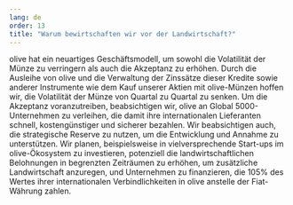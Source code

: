 ```yaml
---
lang: de
order: 13
title: "Warum bewirtschaften wir vor der Landwirtschaft?"
---
```


olive hat ein neuartiges Geschäftsmodell, um sowohl die Volatilität der Münze zu verringern als auch die Akzeptanz zu erhöhen. Durch die Ausleihe von olive und die Verwaltung der Zinssätze dieser Kredite sowie anderer Instrumente wie dem Kauf unserer Aktien mit olive-Münzen hoffen wir, die Volatilität der Münze von Quartal zu Quartal zu senken. Um die Akzeptanz voranzutreiben, beabsichtigen wir, olive an Global 5000-Unternehmen zu verleihen, die damit ihre internationalen Lieferanten schnell, kostengünstiger und sicherer bezahlen. Wir beabsichtigen auch, die strategische Reserve zu nutzen, um die Entwicklung und Annahme zu unterstützen. Wir planen, beispielsweise in vielversprechende Start-ups im olive-Ökosystem zu investieren, potenziell die landwirtschaftlichen Belohnungen in begrenzten Zeiträumen zu erhöhen, um zusätzliche Landwirtschaft anzuregen, und Unternehmen zu finanzieren, die 105% des Wertes ihrer internationalen Verbindlichkeiten in olive anstelle der Fiat-Währung zahlen.
